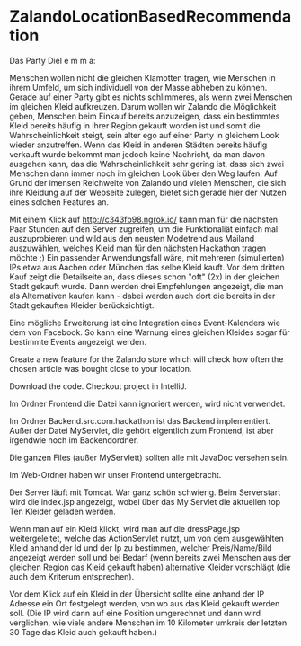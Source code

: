 # ZalandoLocationBasedRecommendation

Das Party Diel e m m a:

Menschen wollen nicht die gleichen Klamotten tragen, wie Menschen in ihrem Umfeld, um sich individuell von der Masse abheben zu können. Gerade auf einer Party gibt es nichts schlimmeres, als wenn zwei Menschen im gleichen Kleid aufkreuzen. Darum wollen wir Zalando die Möglichkeit geben, Menschen beim Einkauf bereits anzuzeigen, dass ein bestimmtes Kleid bereits häufig in ihrer Region gekauft worden ist und somit die Wahrscheinlichkeit steigt, sein alter ego auf einer Party in gleichem Look wieder anzutreffen. Wenn das Kleid in anderen Städten bereits häufig verkauft wurde bekommt man jedoch keine Nachricht, da man davon ausgehen kann, das die Wahrscheinlichkeit sehr gering ist, dass sich zwei Menschen dann immer noch im gleichen Look über den Weg laufen. Auf Grund der imensen Reichweite von Zalando und vielen Menschen, die sich ihre Kleidung auf der Webseite zulegen, bietet sich gerade hier der Nutzen eines solchen Features an.

Mit einem Klick auf 
http://c343fb98.ngrok.io/
kann man für die nächsten Paar Stunden auf den Server zugreifen, um die Funktionaliät einfach mal auszuprobieren und wild aus den neusten Modetrend aus Mailand auszuwählen, welches Kleid man für den nächsten Hackathon tragen möchte ;)
Ein passender Anwendungsfall wäre, mit mehreren (simulierten) IPs etwa aus Aachen oder München das selbe Kleid kauft. Vor dem dritten Kauf zeigt die Detailseite an, dass dieses schon "oft" (2x) in der gleichen Stadt gekauft wurde. Dann werden drei Empfehlungen angezeigt, die man als Alternativen kaufen kann - dabei werden auch dort die bereits in der Stadt gekauften Kleider berücksichtigt.

Eine mögliche Erweiterung ist eine Integration eines Event-Kalenders wie dem von Facebook. So kann eine Warnung eines gleichen Kleides sogar für bestimmte Events angezeigt werden.


Create a new feature for the Zalando store which will check how often the chosen article was bought close to your location.

Download the code. 
Checkout project in IntelliJ.

Im Ordner Frontend die Datei kann ignoriert werden, wird nicht verwendet.

Im Ordner Backend.src.com.hackathon ist das Backend implementiert. Außer der Datei MyServlet, die gehört eigentlich zum Frontend, ist aber irgendwie noch im Backendordner.

Die ganzen Files (außer MyServlett) sollten alle mit JavaDoc versehen sein.

Im Web-Ordner haben wir unser Frontend untergebracht.

Der Server läuft mit Tomcat. War ganz schön schwierig. 
Beim Serverstart wird die index.jsp angezeigt, wobei über das My Servlet die aktuellen top Ten Kleider geladen werden.

Wenn man auf ein Kleid klickt, wird man auf die dressPage.jsp weitergeleitet, welche das ActionServlet nutzt, um von dem ausgewählten Kleid anhand der Id und der Ip zu bestimmen, welcher Preis/Name/Bild angezeigt werden soll und bei Bedarf (wenn bereits zwei Menschen aus der gleichen Region das Kleid gekauft haben) alternative Kleider vorschlägt (die auch dem Kriterum entsprechen).

Vor dem Klick auf ein Kleid in der Übersicht sollte eine anhand der IP Adresse ein Ort festgelegt werden, von wo aus das Kleid gekauft werden soll. (Die IP wird dann auf eine Position umgerechnet und dann wird verglichen, wie viele andere Menschen im 10 Kilometer umkreis der letzten 30 Tage das Kleid auch gekauft haben.)
